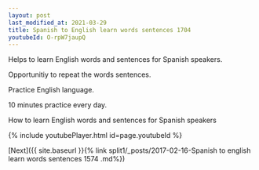 ```yaml
---
layout: post
last_modified_at: 2021-03-29
title: Spanish to English learn words sentences 1704 
youtubeId: O-rpW7jaupQ
---
```

 
 
Helps to learn English words and sentences for Spanish speakers.

Opportunitiy to repeat the words sentences. 

Practice English language. 
 
10 minutes practice every day. 
 
How to learn English words and sentences for Spanish speakers 
 
{% include youtubePlayer.html id=page.youtubeId %}
 
 
[Next]({{ site.baseurl }}{% link  split1/_posts/2017-02-16-Spanish to english learn words sentences 1574 .md%})
 
